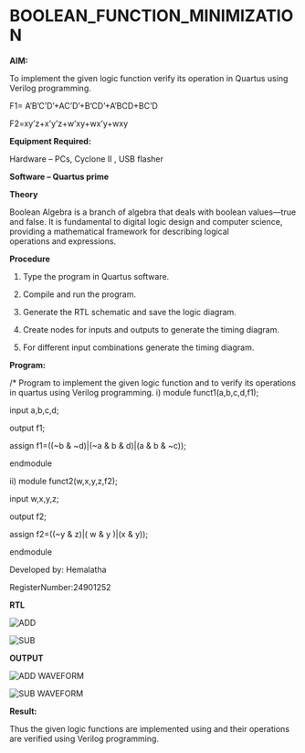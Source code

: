 # BOOLEAN_FUNCTION_MINIMIZATION

**AIM:**

To implement the given logic function verify its operation in Quartus using Verilog programming.

F1= A’B’C’D’+AC’D’+B’CD’+A’BCD+BC’D 

F2=xy’z+x’y’z+w’xy+wx’y+wxy

**Equipment Required:**

Hardware – PCs, Cyclone II , USB flasher

**Software – Quartus prime**

**Theory**

Boolean Algebra is a branch of algebra that deals with boolean values—true and false. It is fundamental to digital logic design and computer science, providing a mathematical framework for describing logical operations and expressions.


**Procedure**

1.	Type the program in Quartus software.

2.	Compile and run the program.

3.	Generate the RTL schematic and save the logic diagram.

4.	Create nodes for inputs and outputs to generate the timing diagram.

5.	For different input combinations generate the timing diagram.


**Program:**

/* Program to implement the given logic function and to verify its operations in quartus using Verilog programming. 
i)
module funct1(a,b,c,d,f1);

input a,b,c,d;

output f1;

assign f1=((~b & ~d)|(~a & b & d)|(a & b & ~c));

endmodule

ii)
module funct2(w,x,y,z,f2);

input w,x,y,z;

output f2;

assign f2=((~y & z)|( w & y )|(x & y));

endmodule


Developed by: Hemalatha

RegisterNumber:24901252


**RTL**

![ADD](https://github.com/user-attachments/assets/233b82f0-d755-4a30-8b5e-a8baa034beff)

![SUB](https://github.com/user-attachments/assets/2f9ab589-4183-46da-bb39-8caaea6c2ebd)



**OUTPUT**

![ADD WAVEFORM](https://github.com/user-attachments/assets/b0c45544-62eb-4c45-9ec8-cb38958bf632)

![SUB WAVEFORM](https://github.com/user-attachments/assets/3fc0a20b-0793-4def-a95c-6658d1a46553)


**Result:**

Thus the given logic functions are implemented using and their operations are verified using Verilog programming.

